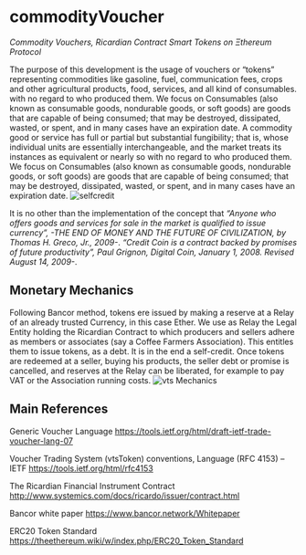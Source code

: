# commodityVoucher
*Commodity Vouchers, Ricardian Contract Smart Tokens on Ξthereum  Protocol*

The purpose of this development is the usage of vouchers or “tokens” representing commodities like gasoline, fuel, communication fees, crops and other agricultural products, food, services, and all kind of consumables. with no regard to who produced them. We focus on Consumables (also known as consumable goods, nondurable goods, or soft goods) are goods that are capable of being consumed; that may be destroyed, dissipated, wasted, or spent, and in many cases have an expiration date. A commodity good or service has full or partial but substantial fungibility; that is, whose individual units are essentially interchangeable, and the market treats its instances as equivalent or nearly so with no regard to who produced them. We focus on Consumables (also known as consumable goods, nondurable goods, or soft goods) are goods that are capable of being consumed; that may be destroyed, dissipated, wasted, or spent, and in many cases have an expiration date.
![selfcredit](https://github.com/segovro/commodityVoucher/blob/master/images/selfcredit.png)

It is no other than the implementation of the concept that *“Anyone who offers goods and services for sale in the market is qualified to issue currency”, -THE END OF MONEY AND THE FUTURE OF CIVILIZATION, by Thomas H. Greco, Jr., 2009-*. *“Credit Coin is a contract backed by promises of future productivity”, Paul Grignon, Digital Coin, January 1, 2008. Revised August 14, 2009-*.

## Monetary Mechanics ##

Following Bancor method, tokens ere issued by making a reserve at a Relay of an already trusted Currency, in this case Ether. We use as Relay the Legal Entity holding the Ricardian Contract to which producers and sellers adhere as members or associates (say a Coffee Farmers Association). This entitles them to issue tokens, as a debt. It is in the end a self-credit. Once tokens are redeemed at a seller, buying his products, the seller debt or promise is cancelled, and reserves at the Relay can be liberated, for example to pay VAT or the Association running costs.
![vts Mechanics](https://github.com/segovro/commodityVoucher/blob/master/images/vtsMechanics.png)

## Main References ##

Generic Voucher Language https://tools.ietf.org/html/draft-ietf-trade-voucher-lang-07

Voucher Trading System (vtsToken) conventions, Language (RFC 4153) – IETF https://tools.ietf.org/html/rfc4153 

The Ricardian Financial Instrument Contract http://www.systemics.com/docs/ricardo/issuer/contract.html

Bancor white paper https://www.bancor.network/Whitepaper

ERC20 Token Standard https://theethereum.wiki/w/index.php/ERC20_Token_Standard
